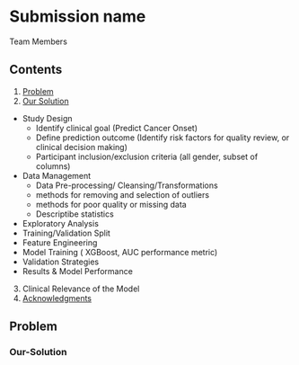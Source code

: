 # Submission name

Team Members

## Contents

1. [Problem](#Problem)
2. [Our Solution](#Our-Solution)
  * Study Design
     * Identify clinical goal (Predict Cancer Onset)
     * Define prediction outcome (Identify risk factors for quality review, or clinical decision making)
     * Participant inclusion/exclusion criteria (all gender, subset of columns)
  * Data Management 
     * Data Pre-processing/ Cleansing/Transformations
      * methods for removing and selection of outliers
      * methods for poor quality or missing data
      * Descriptibe statistics
  * Exploratory Analysis
  * Training/Validation Split
  * Feature Engineering
  * Model Training ( XGBoost, AUC performance metric)
  * Validation Strategies
  * Results & Model Performance
3. Clinical Relevance of the Model
3. [Acknowledgments](#acknowledgments)

## Problem

### Our-Solution
